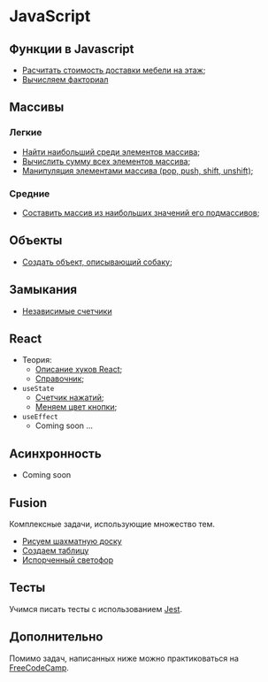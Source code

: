# JavaScript

<!-- TODO: Добавить темы:
Coming soon: (**TODO:**)
- NPM,
- Webpack,
- React (sample app with `useState`),
- React Router,
- Redux,
- Паттерны программирования.
-->

## Функции в Javascript
- [Расчитать стоимость доставки мебели на этаж](./functions/easy-furniture-delivery-cost.md);
- [Вычисляем факториал](./functions/easy-factorial-recursion.md)

## Массивы
### Легкие
- [Найти наибольший среди элементов массива](./arrays/easy-max.md);
- [Вычислить сумму всех элементов массива](./arrays/easy-sum.md);
- [Манипуляция элементами массива (pop, push, shift, unshift)](./arrays/easy-manipulations.md);
### Средние
- [Составить массив из наибольших значений его подмассивов](./exercises/medium/arrays/max-multidimentional.md); <!-- TODO: перенести в новую структуру -->
<!-- TODO: Добавить остальные задачи на массивы
- [Вырезать элемент из массива (slice)]()
- [Найти заданный элемент используя бинарный поиск]()
- [Отсортировать массив методом пузырька]()
- [Отсортировать массив методом сортировки выбором]() 
- [Отсортировать массив методом сортировки вставками]() 
- [Отсортировать массив методом сортировки слиянием]() 
- [Отсортировать массив методом быстрой сортировки]()
- [Отсортировать массив методом блочной сортировки]()
-->

## Объекты <!-- TODO: Перенести в новую структуру -->
- [Создать объект, описывающий собаку](./exercises/easy/objects/dog.md);
<!-- TODO: Добавить задачи на объекты
- [Доступ к полям объекта с помощью "точки"]() (TODO: Дан объект, обратиться к его свойствам, вывести результат в консоль)
- [Доступ к полям объекта с помощью квадратных скобок]() TODO:
- [Использование переменных для доступа к полям]()
- [Изменение полей объекта]()
- [Добавление новых полей в объект]()
- [Удаление полей в объекте]()
- [Работа с вложенными объектами]()
-->

## Замыкания
- [Независимые счетчики](./closures/counters.md)

## React
- Теория:
  - [Описание хуков React](https://habr.com/ru/articles/660573/);
  - [Справочник](https://reactdev.ru/archive/react16/hooks-reference/);
- `useState`
  - [Счетчик нажатий](./react/easy-use-state-counter.md);
  - [Меняем цвет кнопки](./react/change-button-color.md);
- `useEffect`
  - Coming soon ...
<!-- TODO: добавить задачки на остальные хуки
- [useEffect]()
- [useLayoutEffect()]
- [Фокус на поле ввода с помощью useRef]()
- [useCallback]()
- [useMemo]()
- [useReducer]()
- [useTransition]()
-->

## Асинхронность
- Coming soon <!-- TODO: добавить задачи -->

## Fusion <!-- TODO: перенести в новую структуру -->
Комплексные задачи, использующие множество тем.

- [Рисуем шахматную доску](./exercises/medium/chess-board.md)
- [Создаем таблицу](./exercises/medium/create-table.md)
- [Испорченный светофор](./exercises/medium/traffic-lights-broken.md)

## Тесты

Учимся писать тесты с использованием [Jest](./jest/index.md).

## Дополнительно

Помимо задач, написанных ниже можно практиковаться на [FreeCodeCamp](https://www.freecodecamp.org/learn/javascript-algorithms-and-data-structures/#basic-javascript).
